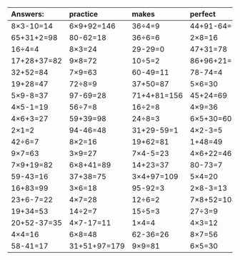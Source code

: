 | Answers: | practice | makes | perfect | ! |
| :--- | :--- | :--- | :--- | :--- |
| 8×3-10=14 | 6×9+92=146 | 36÷4=9 | 44+91-64=71 | 24÷3=8 | 
| 65+31+2=98 | 80-62=18 | 36÷6=6 | 2×8=16 | 36÷9=4 | 
| 16÷4=4 | 8×3=24 | 29-29=0 | 47+31=78 | 9×4=36 | 
| 17+28+37=82 | 9×8=72 | 10÷5=2 | 86+96+21=203 | 28÷4=7 | 
| 32+52=84 | 7×9=63 | 60-49=11 | 78-74=4 | 21÷7=3 | 
| 19+28=47 | 72÷8=9 | 37+50=87 | 5×6=30 | 82-31=51 | 
| 5×9-8=37 | 97-69=28 | 71+4+81=156 | 45+24=69 | 97+49+80=226 | 
| 4×5-1=19 | 56÷7=8 | 16÷2=8 | 4×9=36 | 8×5=40 | 
| 4×6+3=27 | 59+39=98 | 24÷8=3 | 6×5+30=60 | 7×3=21 | 
| 2×1=2 | 94-46=48 | 31+29-59=1 | 4×2-3=5 | 5×9+27=72 | 
| 42÷6=7 | 8×2=16 | 19+62=81 | 1+48=49 | 8×9-27=45 | 
| 9×7=63 | 3×9=27 | 7×4-5=23 | 4×6+22=46 | 6×7=42 | 
| 7×9+19=82 | 6×8+41=89 | 14+23=37 | 80-73=7 | 82-41=41 | 
| 59-43=16 | 37+38=75 | 3×4+97=109 | 5×4=20 | 8×8-48=16 | 
| 16+83=99 | 3×6=18 | 95-92=3 | 2×8-3=13 | 7×8=56 | 
| 23+6-7=22 | 4×7=28 | 12÷6=2 | 7×8+52=108 | 1×9=9 | 
| 19+34=53 | 14÷2=7 | 15÷5=3 | 27÷3=9 | 9×1=9 | 
| 20+52-37=35 | 4×7-17=11 | 1×4=4 | 4×3=12 | 37+57-4=90 | 
| 4×4=16 | 6×8=48 | 62-36=26 | 8×7=56 | 1+63=64 | 
| 58-41=17 | 31+51+97=179 | 9×9=81 | 6×5=30 | 2×4=8 | 
